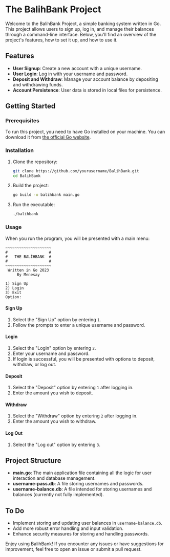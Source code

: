 # The BalihBank Project

Welcome to the BalihBank Project, a simple banking system written in Go. This project allows users to sign up, log in, and manage their balances through a command-line interface. Below, you'll find an overview of the project's features, how to set it up, and how to use it.

## Features

- **User Signup**: Create a new account with a unique username.
- **User Login**: Log in with your username and password.
- **Deposit and Withdraw**: Manage your account balance by depositing and withdrawing funds.
- **Account Persistence**: User data is stored in local files for persistence.

## Getting Started

### Prerequisites

To run this project, you need to have Go installed on your machine. You can download it from [the official Go website](https://golang.org/dl/).

### Installation

1. Clone the repository:
   ```sh
   git clone https://github.com/yourusername/BalihBank.git
   cd BalihBank
   ```

2. Build the project:
   ```sh
   go build -o balihbank main.go
   ```

3. Run the executable:
   ```sh
   ./balihbank
   ```

### Usage

When you run the program, you will be presented with a main menu:

```
~~~~~~~~~~~~~~~~~~~~
#                  #
#   THE BALİHBANK  #
#                  #
~~~~~~~~~~~~~~~~~~~~
 Written in Go 2023 
     By Menesay     
                     
1) Sign Up
2) Login
3) Exit
Option: 
```

#### Sign Up

1. Select the "Sign Up" option by entering `1`.
2. Follow the prompts to enter a unique username and password.

#### Login

1. Select the "Login" option by entering `2`.
2. Enter your username and password.
3. If login is successful, you will be presented with options to deposit, withdraw, or log out.

#### Deposit

1. Select the "Deposit" option by entering `1` after logging in.
2. Enter the amount you wish to deposit.

#### Withdraw

1. Select the "Withdraw" option by entering `2` after logging in.
2. Enter the amount you wish to withdraw.

#### Log Out

1. Select the "Log out" option by entering `3`.

## Project Structure

- **main.go**: The main application file containing all the logic for user interaction and database management.
- **username-pass.db**: A file storing usernames and passwords.
- **username-balance.db**: A file intended for storing usernames and balances (currently not fully implemented).

## To Do

- Implement storing and updating user balances in `username-balance.db`.
- Add more robust error handling and input validation.
- Enhance security measures for storing and handling passwords.

Enjoy using BalihBank! If you encounter any issues or have suggestions for improvement, feel free to open an issue or submit a pull request.
